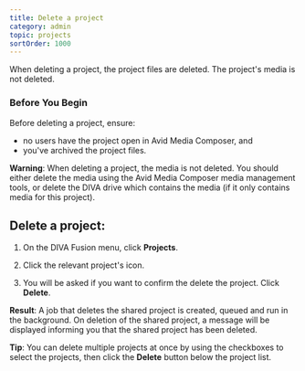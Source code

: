 ```yaml
---
title: Delete a project
category: admin
topic: projects
sortOrder: 1000
---
```


When deleting a project, the project files are deleted. The project's media is not deleted.

### Before You Begin

Before deleting a project, ensure:

  - no users have the project open in Avid Media Composer, and
  - you've archived the project files.

<p class="tip tip--warning">
  <strong>Warning</strong>:
  When deleting a project, the media is not deleted.
  You should either delete the media using the Avid Media Composer media management tools, or delete the DIVA drive which contains the media (if it only contains media for this project).
</p>

## Delete a project:

1. On the DIVA Fusion menu, click **Projects**.

2. Click the relevant project's <i class="fa fa-trash"></i> icon.

3. You will be asked if you want to confirm the delete the project. Click **Delete**.

<p class="tip tip--result">
  <strong>Result</strong>:
  A job that deletes the shared project is created, queued and run in the background. On deletion of the shared project, a message will be displayed informing you that the shared project has been deleted.
</p>

<p class="tip">
  <strong>Tip</strong>:
  You can delete multiple projects at once by using the checkboxes to select the projects,
  then click the <i class="fa fa-trash"></i> <strong>Delete</strong> button below the project list.
</p>
